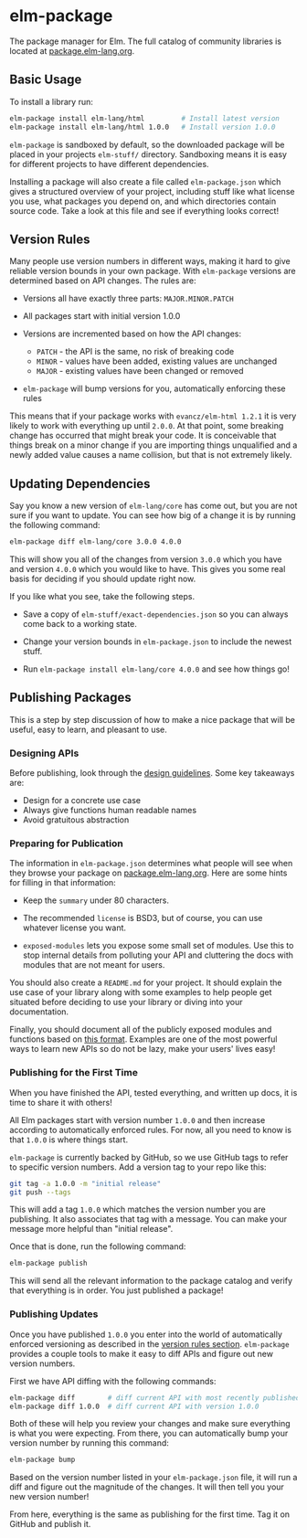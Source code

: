 # elm-package

The package manager for Elm. The full catalog of community libraries
is located at [package.elm-lang.org](http://package.elm-lang.org/).

## Basic Usage

To install a library run:

```bash
elm-package install elm-lang/html         # Install latest version
elm-package install elm-lang/html 1.0.0   # Install version 1.0.0
```

`elm-package` is sandboxed by default, so the downloaded package will be placed
in your projects `elm-stuff/` directory. Sandboxing means it is easy for
different projects to have different dependencies.

Installing a package will also create a file called `elm-package.json` which
gives a structured overview of your project, including stuff like what license
you use, what packages you depend on, and which directories contain source
code. Take a look at this file and see if everything looks correct!


## Version Rules

Many people use version numbers in different ways, making it hard to give
reliable version bounds in your own package. With `elm-package` versions are
determined based on API changes. The rules are:

  * Versions all have exactly three parts: `MAJOR.MINOR.PATCH`

  * All packages start with initial version 1.0.0

  * Versions are incremented based on how the API changes:

      - `PATCH` - the API is the same, no risk of breaking code
      - `MINOR` - values have been added, existing values are unchanged
      - `MAJOR` - existing values have been changed or removed

  * `elm-package` will bump versions for you, automatically enforcing these rules

This means that if your package works with `evancz/elm-html 1.2.1` it is very
likely to work with everything up until `2.0.0`. At that point, some breaking
change has occurred that might break your code. It is conceivable that things
break on a minor change if you are importing things unqualified and a newly
added value causes a name collision, but that is not extremely likely.


## Updating Dependencies

Say you know a new version of `elm-lang/core` has come out, but you are not
sure if you want to update. You can see how big of a change it is by running
the following command:

```bash
elm-package diff elm-lang/core 3.0.0 4.0.0
```

This will show you all of the changes from version `3.0.0` which you have and
version `4.0.0` which you would like to have. This gives you some real basis
for deciding if you should update right now.

If you like what you see, take the following steps.

  * Save a copy of `elm-stuff/exact-dependencies.json` so you can always come
    back to a working state.

  * Change your version bounds in `elm-package.json` to include the newest
    stuff.

  * Run `elm-package install elm-lang/core 4.0.0` and see how things go!


## Publishing Packages

This is a step by step discussion of how to make a nice package that will be
useful, easy to learn, and pleasant to use.

### Designing APIs

Before publishing, look through the [design guidelines][guidelines].
Some key takeaways are:

[guidelines]: http://package.elm-lang.org/help/design-guidelines

  * Design for a concrete use case
  * Always give functions human readable names
  * Avoid gratuitous abstraction

### Preparing for Publication

The information in `elm-package.json` determines what people will see when
they browse your package on [package.elm-lang.org](http://package.elm-lang.org/).
Here are some hints for filling in that information:

  * Keep the `summary` under 80 characters.

  * The recommended `license` is BSD3, but of course, you can use whatever
    license you want.

  * `exposed-modules` lets you expose some small set of modules. Use this to
    stop internal details from polluting your API and cluttering the docs with
    modules that are not meant for users.

You should also create a `README.md` for your project. It should explain the
use case of your library along with some examples to help people get situated
before deciding to use your library or diving into your documentation.

Finally, you should document all of the publicly exposed modules and functions
based on [this format][docs]. Examples are one of the most powerful ways to
learn new APIs so do not be lazy, make your users' lives easy!

[docs]: http://package.elm-lang.org/help/documentation-format

### Publishing for the First Time

When you have finished the API, tested everything, and written up docs, it is
time to share it with others!

All Elm packages start with version number `1.0.0` and then increase according
to automatically enforced rules. For now, all you need to know is that `1.0.0`
is where things start.

`elm-package` is currently backed by GitHub, so we use GitHub tags to refer to
specific version numbers. Add a version tag to your repo like this:

```bash
git tag -a 1.0.0 -m "initial release"
git push --tags
```

This will add a tag `1.0.0` which matches the version number you are
publishing. It also associates that tag with a message. You can make your
message more helpful than "initial release".

Once that is done, run the following command:

```bash
elm-package publish
```

This will send all the relevant information to the package catalog and verify
that everything is in order. You just published a package!

### Publishing Updates

Once you have published `1.0.0` you enter into the world of automatically
enforced versioning as described in the [version rules section](#version-rules).
`elm-package` provides a couple tools to make it easy to diff APIs and figure
out new version numbers.

First we have API diffing with the following commands:

```bash
elm-package diff        # diff current API with most recently published API
elm-package diff 1.0.0  # diff current API with version 1.0.0
```

Both of these will help you review your changes and make sure everything is
what you were expecting. From there, you can automatically bump your version
number by running this command:

```bash
elm-package bump
```

Based on the version number listed in your `elm-package.json` file, it will run
a diff and figure out the magnitude of the changes. It will then tell you your
new version number!

From here, everything is the same as publishing for the first time. Tag it on
GitHub and publish it.
